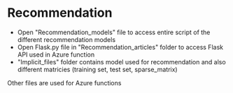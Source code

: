 # Recommendation

- Open "Recommendation_models" file to access entire script of the different recommendation models 
- Open Flask.py file in "Recommendation_articles" folder to access Flask API used in Azure function
- "Implicit_files" folder contains model used for recommendation and also different matricies (training set, test set, sparse_matrix)

Other files are used for Azure functions
